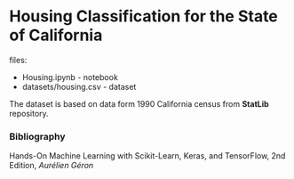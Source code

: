# Housing Classification for the State of California

files:

- Housing.ipynb - notebook
- datasets/housing.csv - dataset

The dataset is based on data form 1990 California census from **StatLib** repository.


### **Bibliography**

Hands-On Machine Learning with Scikit-Learn, Keras, and TensorFlow, 2nd Edition, *Aurélien Géron*
